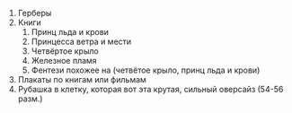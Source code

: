 1. Герберы
2. Книги
	1. Принц льда и крови
	2. Принцесса ветра и мести
	3. Четвёртое крыло
	4. Железное пламя
	5. Фентези похожее на (четвётое крыло, принц льда и крови)
3. Плакаты по книгам или фильмам
4. Рубашка в клетку, которая вот эта крутая, сильный оверсайз (54-56 разм.)